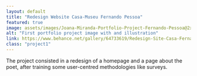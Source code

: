 ```yaml
---
layout: default
title: "Redesign Website Casa-Museu Fernando Pessoa"
featured: true
image: assets/images/Joana-Miranda-Portfolio-Project-Fernando-Pessoa@2x.png
alt: "First portfolio project image with and illustration"
link: https://www.behance.net/gallery/64733619/Redesign-Site-Casa-Fernando-Pessoa
class: "project1"
---
```


The project consisted in a redesign of a homepage and a page about the poet, after training some user-centred methodologies like surveys.

